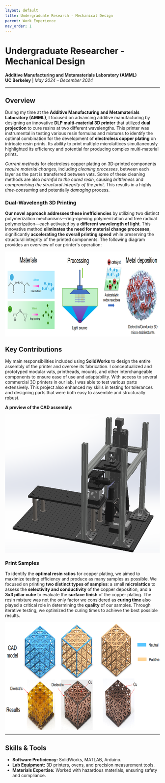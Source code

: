 ```yaml
---
layout: default
title: Undergraduate Research - Mechanical Design
parent: Work Experience
nav_order: 1
---
```


# Undergraduate Researcher - Mechanical Design
**Additive Manufacturing and Metamaterials Laboratory (AMML)**  
**UC Berkeley** | *May 2024 – December 2024*

---

## Overview  
During my time at the **Additive Manufacturing and Metamaterials Laboratory (AMML)**, I focused on advancing additive manufacturing by designing an innovative **DLP multi-material 3D printer** that utilized **dual projection** to cure resins at two different wavelengths. This printer was instrumental in testing various resin formulas and mixtures to identify the optimal combination for the development of **electroless copper plating** on intricate resin prints. Its ability to print multiple microlattices simultaneously highlighted its efficiency and potential for producing complex multi-material prints. 

*Current methods* for electroless copper plating on 3D-printed components *require material changes*, including *cleaning processes*, between each layer as the part is transferred between vats. Some of these cleaning methods are also *harmful to the cured resin*, causing *brittleness* and *compromising the structural integrity of the print*. This results in a highly *time-consuming* and potentially *damaging* process. 

### Dual-Wavelength 3D Printing
**Our novel approach addresses these inefficiencies** by utilizing two distinct polymerization mechanisms—ring-opening polymerization and free radical polymerization—each activated by a **different wavelength of light**. This innovative method **eliminates the need for material change processes**, significantly **accelerating the overall printing speed** while preserving the structural integrity of the printed components. The following diagram provides an overview of our printer's operation:

<div style="display: flex; justify-content: center; gap: 20px;">
  <img src="assets/dlp_process.png" alt="Laptop stand closed CAD" style="height: 275px; width: auto;">
</div>

## Key Contributions  
My main responsibilities included using **SolidWorks** to design the entire assembly of the printer and oversee its fabrication. I conceptualized and prototyped modular vats, printheads, mounts, and other interchangeable components to ensure ease of use and adaptability. With access to several commercial 3D printers in our lab, I was able to test various parts extensively. This project also enhanced my skills in testing for tolerances and designing parts that were both easy to assemble and structurally robust. 

**A preview of the CAD assembly:** 

<div style="display: flex; justify-content: center; gap: 20px;">
  <img src="assets/dualwavelengthCAD.png" alt="Laptop stand closed CAD" style="height: 450px; width: auto;">
</div> 

### Print Samples

To identify the **optimal resin ratios** for copper plating, we aimed to maximize testing efficiency and produce as many samples as possible. We focused on printing **two distinct types of samples**: a small **microlattice** to assess the **selectivity and conductivity** of the copper deposition, and a **3x3 pillar cube** to evaluate the **surface finish** of the copper plating. The resin mixture was not the only factor we considered as **curing time** also played a critical role in determining the **quality** of our samples. Through iterative testing, we optimized the curing times to achieve the best possible results.   

<div style="display: flex; justify-content: center; gap: 20px;">
  <img src="assets/microlattices.png" alt="Laptop stand closed CAD" style="height: 350px; width: auto;">
</div>

---

## Skills & Tools  
- **Software Proficiency:** SolidWorks, MATLAB, Arduino.  
- **Lab Equipment:** 3D printers, ovens, and precision measurement tools.  
- **Materials Expertise:** Worked with hazardous materials, ensuring safety and compliance.  

